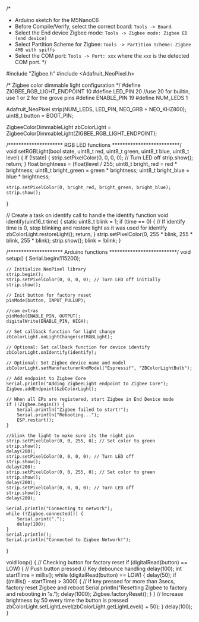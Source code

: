 /*
* Arduino sketch for the M5NanoC6 
* Before Compile/Verify, select the correct board: `Tools -> Board`.
* Select the End device Zigbee mode: `Tools -> Zigbee mode: Zigbee ED (end device)`
* Select Partition Scheme for Zigbee: `Tools -> Partition Scheme: Zigbee 4MB with spiffs`
* Select the COM port: `Tools -> Port: xxx` where the `xxx` is the detected COM port.
*/


#include "Zigbee.h"
#include <Adafruit_NeoPixel.h>

/* Zigbee color dimmable light configuration */
#define ZIGBEE_RGB_LIGHT_ENDPOINT 10
#define LED_PIN    20  //use 20 for builtin, use 1 or 2 for the grove pins
#define ENABLE_PIN 19
#define NUM_LEDS   1

Adafruit_NeoPixel strip(NUM_LEDS, LED_PIN, NEO_GRB + NEO_KHZ800);
uint8_t button = BOOT_PIN;

ZigbeeColorDimmableLight zbColorLight = ZigbeeColorDimmableLight(ZIGBEE_RGB_LIGHT_ENDPOINT);

/********************* RGB LED functions **************************/
void setRGBLight(bool state, uint8_t red, uint8_t green, uint8_t blue, uint8_t level) {
    if (!state) {
        strip.setPixelColor(0, 0, 0, 0); // Turn LED off
        strip.show();
        return;
    }
    float brightness = (float)level / 255;
    uint8_t bright_red = red * brightness;
    uint8_t bright_green = green * brightness;
    uint8_t bright_blue = blue * brightness;
    
    strip.setPixelColor(0, bright_red, bright_green, bright_blue);
    strip.show();
}

// Create a task on identify call to handle the identify function
void identify(uint16_t time) {
    static uint8_t blink = 1;
    if (time == 0) {
        // If identify time is 0, stop blinking and restore light as it was used for identify
        zbColorLight.restoreLight();
        return;
    }
    strip.setPixelColor(0, 255 * blink, 255 * blink, 255 * blink);
    strip.show();
    blink = !blink;
}

/********************* Arduino functions **************************/
void setup() {
    Serial.begin(115200);

    // Initialize NeoPixel library
    strip.begin();
    strip.setPixelColor(0, 0, 0, 0); // Turn LED off initially
    strip.show();

    // Init button for factory reset
    pinMode(button, INPUT_PULLUP);

    //cam extras
    pinMode(ENABLE_PIN, OUTPUT);
    digitalWrite(ENABLE_PIN, HIGH);

    // Set callback function for light change
    zbColorLight.onLightChange(setRGBLight);

    // Optional: Set callback function for device identify
    zbColorLight.onIdentify(identify);

    // Optional: Set Zigbee device name and model
    zbColorLight.setManufacturerAndModel("Espressif", "ZBColorLightBulb");

    // Add endpoint to Zigbee Core
    Serial.println("Adding ZigbeeLight endpoint to Zigbee Core");
    Zigbee.addEndpoint(&zbColorLight);

    // When all EPs are registered, start Zigbee in End Device mode
    if (!Zigbee.begin()) {
        Serial.println("Zigbee failed to start!");
        Serial.println("Rebooting...");
        ESP.restart();
    }

    //blink the light to make sure its the right pin
    strip.setPixelColor(0, 0, 255, 0); // Set color to green
    strip.show();
    delay(200);
    strip.setPixelColor(0, 0, 0, 0); // Turn LED off
    strip.show();
    delay(200);
    strip.setPixelColor(0, 0, 255, 0); // Set color to green
    strip.show();
    delay(200);
    strip.setPixelColor(0, 0, 0, 0); // Turn LED off
    strip.show();
    delay(200);

    Serial.println("Connecting to network");
    while (!Zigbee.connected()) {
        Serial.print(".");
        delay(100);
    }
    Serial.println();
    Serial.println("Connected to Zigbee Network!");
}

void loop() {
    // Checking button for factory reset
    if (digitalRead(button) == LOW) {   // Push button pressed
        // Key debounce handling
        delay(100);
        int startTime = millis();
        while (digitalRead(button) == LOW) {
            delay(50);
            if ((millis() - startTime) > 3000) {
                // If key pressed for more than 3secs, factory reset Zigbee and reboot
                Serial.println("Resetting Zigbee to factory and rebooting in 1s.");
                delay(1000);
                Zigbee.factoryReset();
            }
        }
        // Increase brightness by 50 every time the button is pressed
        zbColorLight.setLightLevel(zbColorLight.getLightLevel() + 50);
    }
    delay(100);
}